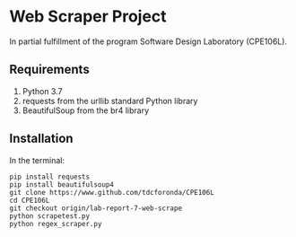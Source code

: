 # Web Scraper Project

In partial fulfillment of the program Software Design Laboratory (CPE106L).

## Requirements

<ol>
  <li>Python 3.7</li>
  <li>requests from the urllib standard Python library</li>
  <li>BeautifulSoup from the br4 library</li>
</ol>

## Installation

In the terminal:

```
pip install requests
pip install beautifulsoup4
git clone https://www.github.com/tdcforonda/CPE106L
cd CPE106L
git checkout origin/lab-report-7-web-scrape
python scrapetest.py
python regex_scraper.py
```

